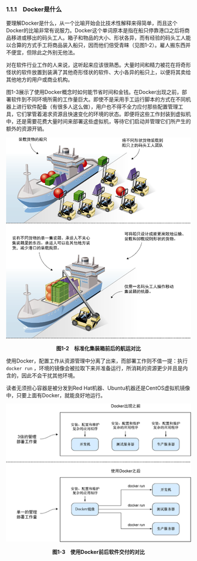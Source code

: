 ### 1.1.1　Docker是什么

要理解Docker是什么，从一个比喻开始会比技术性解释来得简单，而且这个Docker的比喻非常有说服力。Docker这个单词原本是指在船只停靠港口之后将商品移进或移出的码头工人。箱子和物品的大小、形状各异，而有经验的码头工人能以合算的方式手工将商品装入船只，因而他们倍受青睐（见图1-2）。雇人搬东西并不便宜，但除此之外别无他法。

对在软件行业工作的人来说，这听起来应该很熟悉。大量时间和精力被花在将奇形怪状的软件放置到装满了其他奇形怪状的软件、大小各异的船只上，以便将其卖给其他地方的用户或商业机构。

图1-3展示了使用Docker概念时如何能节省时间和金钱。在Docker出现之前，部署软件到不同环境所需的工作量巨大。即使不是采用手工运行脚本的方式在不同机器上进行软件配备（有很多人这么做），用户也不得不全力应付那些配置管理工具，它们掌管着渴求资源且快速变化的环境的状态。即便将这些工作封装到虚拟机中，还是需要花费大量时间来部署这些虚拟机，等待它们启动并管理它们所产生的额外的资源开销。

![6.png](../images/6.png)
<center class="my_markdown"><b class="my_markdown">图1-2　标准化集装箱前后的航运对比</b></center>

使用Docker，配置工作从资源管理中分离了出来，而部署工作则不值一提：执行 `docker run` ，环境的镜像会被拉取下来并准备运行，所消耗的资源更少并且是内含的，因此不会干扰其他环境。

读者无须担心容器是被分发到Red Hat机器、Ubuntu机器还是CentOS虚拟机镜像中，只要上面有Docker，就能良好地运行。

![7.png](../images/7.png)
<center class="my_markdown"><b class="my_markdown">图1-3　使用Docker前后软件交付的对比</b></center>

